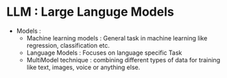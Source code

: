 # LLM : Large Languge Models 

* Models : 
  * Machine learning models : General task in machine learning like regression, classification etc.
  * Language Models : Focuses on language specific Task 
  * MultiModel technique : combining different types of data for training like text, images, voice or anything else.
